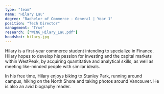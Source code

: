 ```yaml
---
type: "team"
name: "Hilary Lau"
degree: "Bachelor of Commerce - General | Year 1"
position: "Tech Director"
management: "True"
research: ["WING_Hilary_Lau.pdf"]
headshot: hilary.jpg
---
```


Hilary is a first-year commerce student intending to specialize in Finance. Hilary hopes to develop his passion for investing and the capital markets within WestPeak, by acquiring quantitative and analytical skills, as well as meeting like-minded people with similar ideals.

In his free time, Hilary enjoys biking to Stanley Park, running around campus, hiking on the North Shore and taking photos around Vancouver. He is also an avid biography reader.
